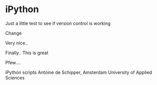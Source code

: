 # iPython

Just a little test to see if version control is working

Change

Very nice.. 

Finally.. This is great

Pfew.... 

iPython scripts
Antoine de Schipper, Amsterdam University of Applied Sciences
